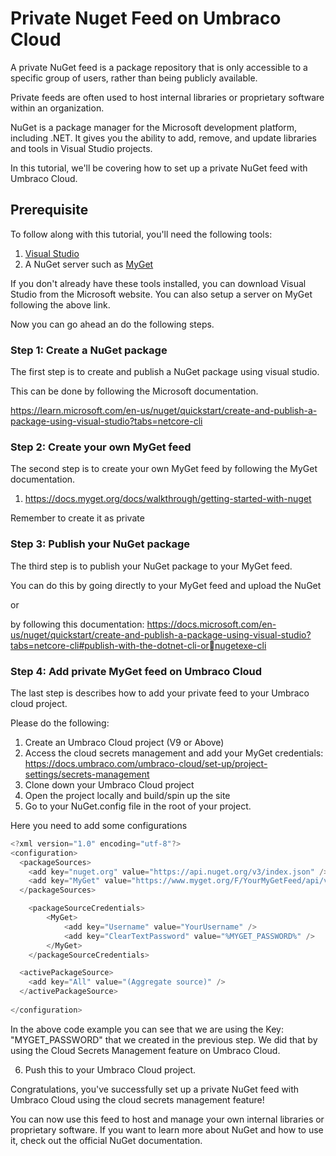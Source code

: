 
# Private Nuget Feed on Umbraco Cloud

A private NuGet feed is a package repository that is only accessible to a specific group of users, rather than being publicly available.

Private feeds are often used to host internal libraries or proprietary software within an organization.

NuGet is a package manager for the Microsoft development platform, including .NET. It gives you the ability to add, remove, and update libraries and tools in Visual Studio projects.

In this tutorial, we'll be covering how to set up a private NuGet feed with Umbraco Cloud. 

## Prerequisite

To follow along with this tutorial, you'll need the following tools:

1. [Visual Studio](https://visualstudio.microsoft.com/downloads/)
2. A NuGet server such as [MyGet](https://www.myget.org/)

If you don't already have these tools installed, you can download Visual Studio from the Microsoft website. 
You can also setup a server on MyGet following the above link. 

Now you can go ahead an do the following steps.

### Step 1: Create a NuGet package

The first step is to create and publish a NuGet package using visual studio.

This can be done by following the Microsoft documentation.

https://learn.microsoft.com/en-us/nuget/quickstart/create-and-publish-a-package-using-visual-studio?tabs=netcore-cli


### Step 2: Create your own MyGet feed

The second step is to create your own MyGet feed by following the MyGet documentation.
1. https://docs.myget.org/docs/walkthrough/getting-started-with-nuget

Remember to create it as private 

### Step 3: Publish your NuGet package

The third step is to publish your NuGet package to your MyGet feed.

You can do this by going directly to your MyGet feed and upload the NuGet 

or

by following this documentation: https://docs.microsoft.com/en-us/nuget/quickstart/create-and-publish-a-package-using-visual-studio?tabs=netcore-cli#publish-with-the-dotnet-cli-ornugetexe-cli

### Step 4: Add private MyGet feed on Umbraco Cloud

The last step is describes how to add your private feed to your Umbraco cloud project. 

Please do the following:

1. Create an Umbraco Cloud project (V9 or Above)
2. Access the cloud secrets management and add your MyGet credentials: https://docs.umbraco.com/umbraco-cloud/set-up/project-settings/secrets-management
3. Clone down your Umbraco Cloud project
4. Open the project locally and build/spin up the site
5. Go to your NuGet.config file in the root of your project.

Here you need to add some configurations


```csharp
<?xml version="1.0" encoding="utf-8"?>
<configuration>
  <packageSources>
    <add key="nuget.org" value="https://api.nuget.org/v3/index.json" />
	<add key="MyGet" value="https://www.myget.org/F/YourMyGetFeed/api/v3/index.json" />
  </packageSources>

	<packageSourceCredentials>
		<MyGet>
			<add key="Username" value="YourUsername" />
			<add key="ClearTextPassword" value="%MYGET_PASSWORD%" />
		</MyGet>
	</packageSourceCredentials>

  <activePackageSource>
    <add key="All" value="(Aggregate source)" />
  </activePackageSource>
  
</configuration>
```

In the above code example you can see that we are using the Key: "MYGET_PASSWORD" that we created in the previous step.
We did that by using the Cloud Secrets Management feature on Umbraco Cloud. 


6. Push this to your Umbraco Cloud project. 


Congratulations, you've successfully set up a private NuGet feed with Umbraco Cloud using the cloud secrets management feature!

You can now use this feed to host and manage your own internal libraries or proprietary software. If you want to learn more about NuGet and how to use it, check out the official NuGet documentation.
